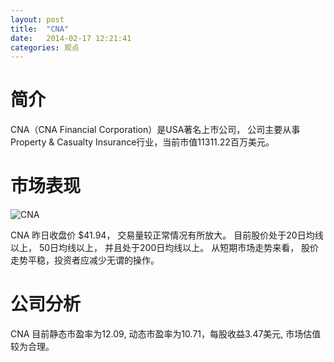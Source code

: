 ```yaml
---
layout: post
title:  "CNA"
date:   2014-02-17 12:21:41
categories: 观点
---
```


# 简介
CNA（CNA Financial Corporation）是USA著名上市公司，
公司主要从事Property & Casualty Insurance行业，当前市值11311.22百万美元。

# 市场表现

![CNA](http://finviz.com/chart.ashx?t=CNA&ty=c&ta=1&p=d&s=l)

CNA 昨日收盘价 $41.94，
交易量较正常情况有所放大。
目前股价处于20日均线以上，
50日均线以上，
并且处于200日均线以上。
从短期市场走势来看，
股价走势平稳，投资者应减少无谓的操作。

# 公司分析
CNA 目前静态市盈率为12.09, 动态市盈率为10.71，每股收益3.47美元,
市场估值较为合理。

